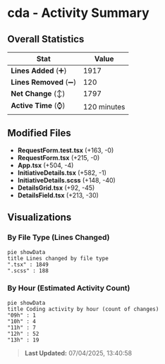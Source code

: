 # cda - Activity Summary 

## Overall Statistics

| Stat                   | Value                                                             |
| ---------------------- | ----------------------------------------------------------------- |
| **Lines Added** (➕)   | 1917                                          |
| **Lines Removed** (➖) | 120                                        |
| **Net Change** (↕)    | 1797                |
| **Active Time** (⌚)   | 120 minutes |


## Modified Files
- **RequestForm.test.tsx** (+163, -0)
- **RequestForm.tsx** (+215, -0)
- **App.tsx** (+504, -4)
- **InitiativeDetails.tsx** (+582, -1)
- **InitiativeDetails.scss** (+148, -40)
- **DetailsGrid.tsx** (+92, -45)
- **DetailsField.tsx** (+213, -30)

## Visualizations

### By File Type (Lines Changed)

```mermaid
pie showData
title Lines changed by file type
".tsx" : 1849
".scss" : 188
```

### By Hour (Estimated Activity Count)

```mermaid
pie showData
title Coding activity by hour (count of changes)
"09h" : 1
"10h" : 4
"11h" : 7
"12h" : 52
"13h" : 19
```


> **Last Updated:** 07/04/2025, 13:40:58